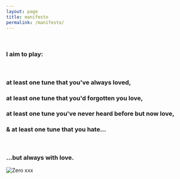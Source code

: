 ```yaml
---
layout: page
title: manifesto
permalink: /manifesto/
---
```


&nbsp;

### I aim to play:

&nbsp;

### at least one tune that you've always loved,  
### at least one tune that you'd forgotten you love,  
### at least one tune you've never heard before but now love,  
### & at least one tune that you hate...

&nbsp;

### ...but always with love.

![Zero xxx](https://lh3.googleusercontent.com/DNd2Po3KnvCbLqaaXuBUX6az3QUBXkzz_PHbqD1TaVQuNnII7srxQlqqFhr99fcdBHhaaIODvovGeC8RcuI1qXjzA7A33AJDJXONXr5CbmYLzqtUCkWNZlxYiOtlKmaYwYRrdPj22bm6lRD3JlYovajQqA_IrMa4YE5dRl6lE3Z4iKZULchocHU2NL3XqbYiTc1SZtXm5lrQkymUy4zr8E9xjlPuIYmu8Q1BU5DphKMTILSh3iaGp9eEHil8SMhpCvZOd8GDfssXDQDQr3V7B66TQnxRHEyifs_ZYyuskw7KiAJ7cTWLq_LxWHyjuteTHbX4VzRcJRgQxggBLlrJVn7pSDAJjSl4yuUJXy9ukiPc0DzkPl1pqMly2crI4cbWzfWUKvqz_NrWMfPovPhDTaUemLEW5xayS8K24vukeDUdKUklp4Sks--wziBfglN-cBURRrySa8uJHnGjmJkC7I1IRKS6Y6LYJ2k9HvGsrnfOmshelLfSTLLx3-vlCDzp2FjEMby8ojHi6Rd_LGH4nYvwVPiGPRbcjZPLaNy35ZV0465CcwaP4PGNvzFho7-tHRO36yTX3H6VNKQkyccwiD10r8t95T8pyYQkGCr7ream8gxvCH07tRB1GgTOuPmMyidjrhY-YozikH1WRU5raIOQ=w600-h80-no)